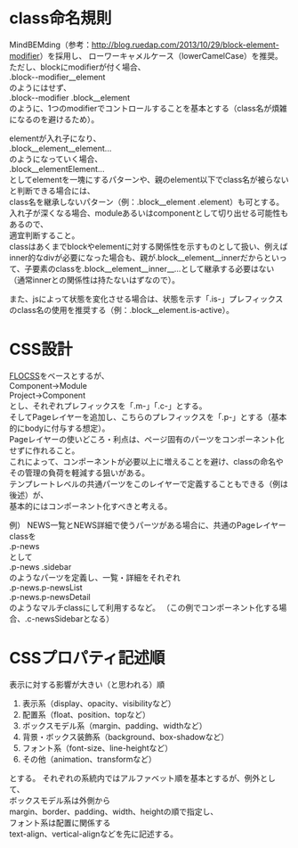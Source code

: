 # class命名規則
MindBEMding（参考：<http://blog.ruedap.com/2013/10/29/block-element-modifier>）を採用し、
ローワーキャメルケース（lowerCamelCase）を推奨。  
ただし、blockにmodifierが付く場合、  
.block--modifier__element  
のようにはせず、  
.block--modifier .block__element  
のように、1つのmodifierでコントロールすることを基本とする（class名が煩雑になるのを避けるため）。  

elementが入れ子になり、  
.block__element__element...  
のようになっていく場合、  
.block__elementElement...  
としてelementを一塊にするパターンや、親のelement以下でclass名が被らないと判断できる場合には、  
class名を継承しないパターン（例：.block__element .element）も可とする。  
入れ子が深くなる場合、moduleあるいはcomponentとして切り出せる可能性もあるので、  
適宜判断すること。  
classはあくまでblockやelementに対する関係性を示すものとして扱い、例えばinner的なdivが必要になった場合も、親が.block__element__innerだからといって、子要素のclassを.block__element__inner__...として継承する必要はない（通常innerとの関係性は持たないはずなので）。

また、jsによって状態を変化させる場合は、状態を示す「.is-」プレフィックスのclass名の使用を推奨する（例：.block__element.is-active）。

# CSS設計
[FLOCSS](https://github.com/hiloki/flocss)をベースとするが、  
Component→Module  
Project→Component  
とし、それぞれプレフィックスを「.m-」「.c-」とする。  
そしてPageレイヤーを追加し、こちらのプレフィックスを「.p-」とする（基本的にbodyに付与する想定）。  
Pageレイヤーの使いどころ・利点は、ページ固有のパーツをコンポーネント化せずに作れること。  
これによって、コンポーネントが必要以上に増えることを避け、classの命名やその管理の負荷を軽減する狙いがある。  
テンプレートレベルの共通パーツをこのレイヤーで定義することもできる（例は後述）が、  
基本的にはコンポーネント化すべきと考える。

例）
NEWS一覧とNEWS詳細で使うパーツがある場合に、共通のPageレイヤーclassを  
.p-news  
として  
.p-news .sidebar  
のようなパーツを定義し、一覧・詳細をそれぞれ  
.p-news.p-newsList  
.p-news.p-newsDetail  
のようなマルチclassにして利用するなど。
（この例でコンポーネント化する場合、.c-newsSidebarとなる）

# CSSプロパティ記述順
表示に対する影響が大きい（と思われる）順  
1. 表示系（display、opacity、visibilityなど）  
1. 配置系（float、position、topなど）  
1. ボックスモデル系（margin、padding、widthなど）  
1. 背景・ボックス装飾系（background、box-shadowなど）  
1. フォント系（font-size、line-heightなど）  
1. その他（animation、transformなど）  

とする。
それぞれの系統内ではアルファベット順を基本とするが、例外として、  
ボックスモデル系は外側から  
margin、border、padding、width、heightの順で指定し、  
フォント系は配置に関係する  
text-align、vertical-alignなどを先に記述する。
